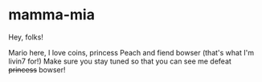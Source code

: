 # mamma-mia

Hey, folks!

Mario here, I love coins, princess Peach and fiend bowser (that's what I'm livin7 for!)
Make sure you stay tuned so that you can see me defeat <del>princess</del> bowser! 
